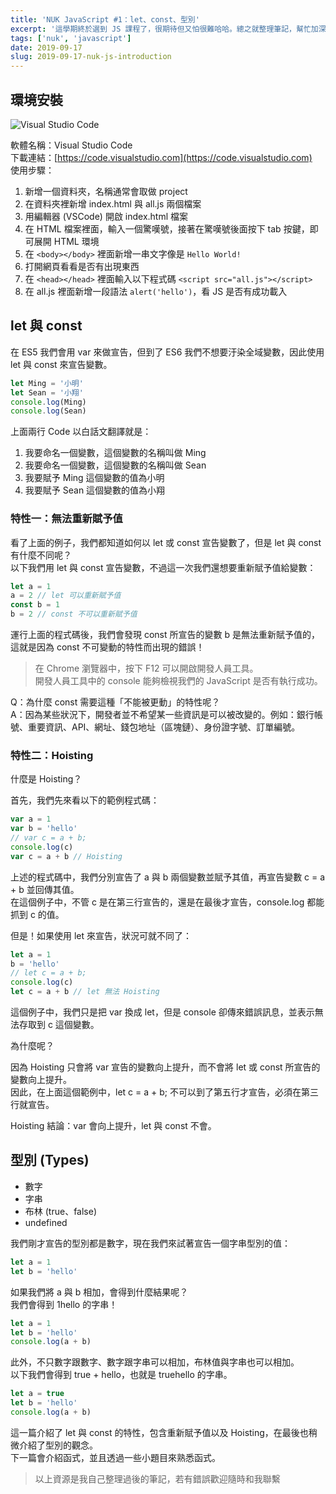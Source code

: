 ```yaml
---
title: 'NUK JavaScript #1：let、const、型別'
excerpt: '這學期終於選到 JS 課程了，很期待但又怕很難哈哈。總之就整理筆記，幫忙加深印象吧，往後複習期中期末考試應該有幫助。此篇將會介紹環境安裝、型別，與 ES6 的 let、const。'
tags: ['nuk', 'javascript']
date: 2019-09-17
slug: 2019-09-17-nuk-js-introduction
---
```


## 環境安裝

![Visual Studio Code](https://i.imgur.com/0xVhFCW.png)

軟體名稱：Visual Studio Code  
下載連結：[https://code.visualstudio.com](https://code.visualstudio.com)  
使用步驟：

1. 新增一個資料夾，名稱通常會取做 project
2. 在資料夾裡新增 index.html 與 all.js 兩個檔案
3. 用編輯器 (VSCode) 開啟 index.html 檔案
4. 在 HTML 檔案裡面，輸入一個驚嘆號，接著在驚嘆號後面按下 tab 按鍵，即可展開 HTML 環境
5. 在 `<body></body>` 裡面新增一串文字像是 `Hello World!`
6. 打開網頁看看是否有出現東西
7. 在 `<head></head>` 裡面輸入以下程式碼 `<script src="all.js"></script>`
8. 在 all.js 裡面新增一段語法 `alert('hello')`，看 JS 是否有成功載入

## let 與 const

在 ES5 我們會用 var 來做宣告，但到了 ES6 我們不想要汙染全域變數，因此使用 let 與 const 來宣告變數。

```javascript
let Ming = '小明'
let Sean = '小翔'
console.log(Ming)
console.log(Sean)
```

上面兩行 Code 以白話文翻譯就是：

1. 我要命名一個變數，這個變數的名稱叫做 Ming
2. 我要命名一個變數，這個變數的名稱叫做 Sean
3. 我要賦予 Ming 這個變數的值為小明
4. 我要賦予 Sean 這個變數的值為小翔

### 特性一：無法重新賦予值

看了上面的例子，我們都知道如何以 let 或 const 宣告變數了，但是 let 與 const 有什麼不同呢？  
以下我們用 let 與 const 宣告變數，不過這一次我們還想要重新賦予值給變數：

```javascript
let a = 1
a = 2 // let 可以重新賦予值
const b = 1
b = 2 // const 不可以重新賦予值
```

運行上面的程式碼後，我們會發現 const 所宣告的變數 b 是無法重新賦予值的，這就是因為 const 不可變動的特性而出現的錯誤！

> 在 Chrome 瀏覽器中，按下 F12 可以開啟開發人員工具。  
> 開發人員工具中的 console 能夠檢視我們的 JavaScript 是否有執行成功。

Q：為什麼 const 需要這種「不能被更動」的特性呢？  
A：因為某些狀況下，開發者並不希望某一些資訊是可以被改變的。例如：銀行帳號、重要資訊、API、網址、錢包地址（區塊鏈）、身份證字號、訂單編號。

### 特性二：Hoisting

什麼是 Hoisting？

首先，我們先來看以下的範例程式碼：

```javascript
var a = 1
var b = 'hello'
// var c = a + b;
console.log(c)
var c = a + b // Hoisting
```

上述的程式碼中，我們分別宣告了 a 與 b 兩個變數並賦予其值，再宣告變數 c = a + b 並回傳其值。  
在這個例子中，不管 c 是在第三行宣告的，還是在最後才宣告，console.log 都能抓到 c 的值。

但是！如果使用 let 來宣告，狀況可就不同了：

```javascript
let a = 1
b = 'hello'
// let c = a + b;
console.log(c)
let c = a + b // let 無法 Hoisting
```

這個例子中，我們只是把 var 換成 let，但是 console 卻傳來錯誤訊息，並表示無法存取到 c 這個變數。

為什麼呢？

因為 Hoisting 只會將 var 宣告的變數向上提升，而不會將 let 或 const 所宣告的變數向上提升。  
因此，在上面這個範例中，let c = a + b; 不可以到了第五行才宣告，必須在第三行就宣告。

Hoisting 結論：var 會向上提升，let 與 const 不會。

## 型別 (Types)

- 數字
- 字串
- 布林 (true、false)
- undefined

我們剛才宣告的型別都是數字，現在我們來試著宣告一個字串型別的值：

```javascript
let a = 1
let b = 'hello'
```

如果我們將 a 與 b 相加，會得到什麼結果呢？  
我們會得到 1hello 的字串！

```javascript
let a = 1
let b = 'hello'
console.log(a + b)
```

此外，不只數字跟數字、數字跟字串可以相加，布林值與字串也可以相加。  
以下我們會得到 true + hello，也就是 truehello 的字串。

```javascript
let a = true
let b = 'hello'
console.log(a + b)
```

這一篇介紹了 let 與 const 的特性，包含重新賦予值以及 Hoisting，在最後也稍微介紹了型別的觀念。  
下一篇會介紹函式，並且透過一些小題目來熟悉函式。

> 以上資源是我自己整理過後的筆記，若有錯誤歡迎隨時和我聯繫
